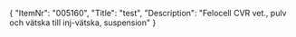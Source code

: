 {
  "ItemNr": "005160",
  "Title": "test",
  "Description": "Felocell CVR vet., pulv och vätska till inj-vätska, suspension"
}